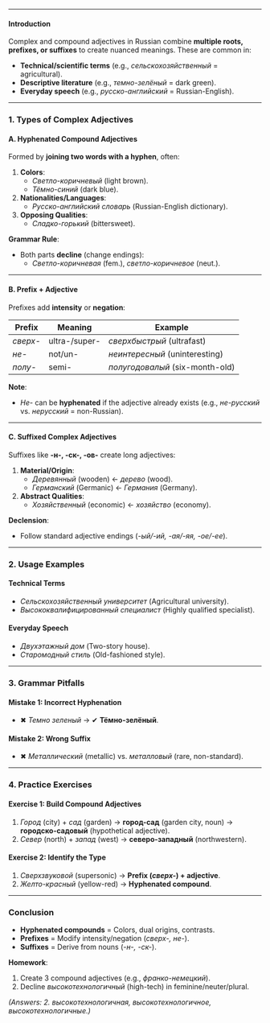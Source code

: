 
---
#### **Introduction**  
Complex and compound adjectives in Russian combine **multiple roots, prefixes, or suffixes** to create nuanced meanings. These are common in:  
- **Technical/scientific terms** (e.g., *сельскохозяйственный* = agricultural).  
- **Descriptive literature** (e.g., *темно-зелёный* = dark green).  
- **Everyday speech** (e.g., *русско-английский* = Russian-English).  

---

### **1. Types of Complex Adjectives**  

#### **A. Hyphenated Compound Adjectives**  
Formed by **joining two words with a hyphen**, often:  
1. **Colors**:  
   - *Светло-коричневый* (light brown).  
   - *Тёмно-синий* (dark blue).  
2. **Nationalities/Languages**:  
   - *Русско-английский словарь* (Russian-English dictionary).  
3. **Opposing Qualities**:  
   - *Сладко-горький* (bittersweet).  

**Grammar Rule**:  
- Both parts **decline** (change endings):  
  - *Светло-коричневая* (fem.), *светло-коричневое* (neut.).  

---

#### **B. Prefix + Adjective**

Prefixes add **intensity** or **negation**:

| Prefix   | Meaning       | Example                         |
| -------- | ------------- | ------------------------------- |
| _сверх-_ | ultra-/super- | _сверхбыстрый_ (ultrafast)      |
| *не-*    | not/un-       | _неинтересный_ (uninteresting)  |
| _полу-_  | semi-         | _полугодовалый_ (six-month-old) |

**Note**:  
- *Не-* can be **hyphenated** if the adjective already exists (e.g., *не-русский* vs. *нерусский* = non-Russian).  

---

#### **C. Suffixed Complex Adjectives**  
Suffixes like **-н-, -ск-, -ов-** create long adjectives:  
1. **Material/Origin**:  
   - *Деревянный* (wooden) ← *дерево* (wood).  
   - *Германский* (Germanic) ← *Германия* (Germany).  
2. **Abstract Qualities**:  
   - *Хозяйственный* (economic) ← *хозяйство* (economy).  

**Declension**:  
- Follow standard adjective endings (*-ый/-ий, -ая/-яя, -ое/-ее*).  

---

### **2. Usage Examples**  

#### **Technical Terms**  
- *Сельскохозяйственный университет* (Agricultural university).  
- *Высококвалифицированный специалист* (Highly qualified specialist).  

#### **Everyday Speech**  
- *Двухэтажный дом* (Two-story house).  
- *Старомодный стиль* (Old-fashioned style).  

---

### **3. Grammar Pitfalls**  

#### **Mistake 1: Incorrect Hyphenation**  
- ✖ *Темно зеленый* → ✔ **Тёмно-зелёный**.  

#### **Mistake 2: Wrong Suffix**  
- ✖ *Металлический* (metallic) vs. *металловый* (rare, non-standard).  

---

### **4. Practice Exercises**  

#### **Exercise 1: Build Compound Adjectives**  
1. *Город* (city) + *сад* (garden) → **город-сад** (garden city, noun) → **городско-садовый** (hypothetical adjective).  
2. *Север* (north) + *запад* (west) → **северо-западный** (northwestern).  

#### **Exercise 2: Identify the Type**  
1. *Сверхзвуковой* (supersonic) → **Prefix (*сверх-*) + adjective**.  
2. *Желто-красный* (yellow-red) → **Hyphenated compound**.  

---

### **Conclusion**  
- **Hyphenated compounds** = Colors, dual origins, contrasts.  
- **Prefixes** = Modify intensity/negation (*сверх-, не-*).  
- **Suffixes** = Derive from nouns (*-н-, -ск-*).  

**Homework**:  
1. Create 3 compound adjectives (e.g., *франко-немецкий*).  
2. Decline *высокотехнологичный* (high-tech) in feminine/neuter/plural.  

*(Answers: 2. высокотехнологичная, высокотехнологичное, высокотехнологичные.)*  

